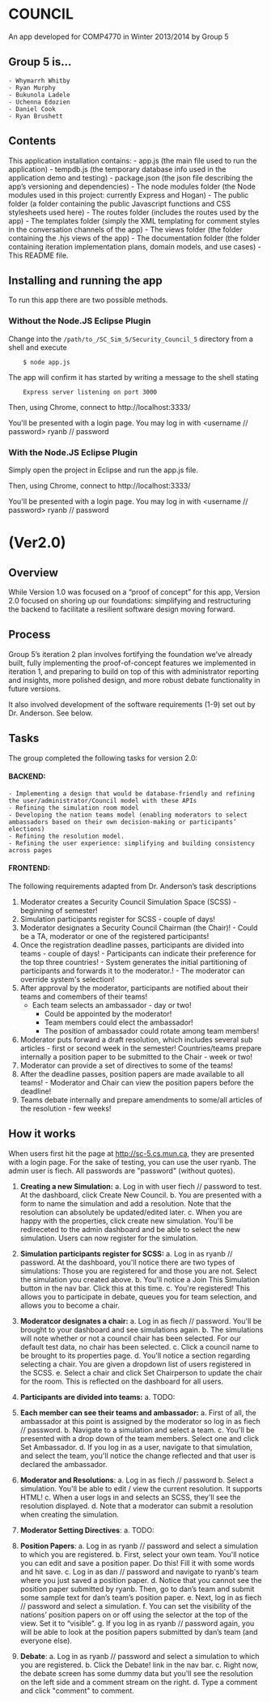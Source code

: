 # COUNCIL

An app developed for COMP4770 in Winter 2013/2014 by Group 5

## Group 5 is...
	- Whymarrh Whitby
	- Ryan Murphy
	- Bukunola Ladele
	- Uchenna Edozien
	- Daniel Cook
	- Ryan Brushett

## Contents

This application installation contains:
	- app.js (the main file used to run the application)
	- tempdb.js (the temporary database info used in the application demo and testing)
	- package.json (the json file describing the app’s versioning and dependencies)
	- The node modules folder (the Node modules used in this project: currently Express and Hogan)
	- The public folder (a folder containing the public Javascript functions and CSS stylesheets used here)
	- The routes folder (includes the routes used by the app)
	- The templates folder (simply the XML templating for comment styles in the conversation channels of the app)
	- The views folder (the folder containing the .hjs views of the app)
	- The documentation folder (the folder containing iteration implementation plans, domain models, and use cases)
	- This README file.

## Installing and running the app

To run this app there are two possible methods.

### Without the Node.JS Eclipse Plugin

Change into the `/path/to_/SC_Sim_5/Security_Council_5` directory from a shell and execute

        $ node app.js

The app will confirm it has started by writing a message to the shell stating

        Express server listening on port 3000

Then, using Chrome, connect to http://localhost:3333/

You'll be presented with a login page. You may log in with <username // password> ryanb // password

### With the Node.JS Eclipse Plugin

Simply open the project in Eclipse and run the app.js file.

Then, using Chrome, connect to http://localhost:3333/

You'll be presented with a login page. You may log in with <username // password> ryanb // password

# (Ver2.0)

## Overview

While Version 1.0 was focused on a “proof of concept” for this app, Version 2.0 focused on shoring up our foundations: simplifying and restructuring the backend to facilitate a resilient software design moving forward. 

## Process

Group 5’s iteration 2 plan involves fortifying the foundation we’ve already built, fully implementing the proof-of-concept features we implemented in iteration 1, and preparing to build on top of this with administrator reporting and insights, more polished design, and more robust debate functionality in future versions.

It also involved development of the software requirements (1-9) set out by Dr. Anderson. See below. 

## Tasks

The group completed the following tasks for version 2.0:

#### BACKEND:
	- Implementing a design that would be database-friendly and refining the user/administrator/Council model with these APIs
	- Refining the simulation room model
	- Developing the nation teams model (enabling moderators to select ambassadors based on their own decision-making or participants’ elections)
	- Refining the resolution model.
	- Refining the user experience: simplifying and building consistency across pages

#### FRONTEND:
The following requirements adapted from Dr. Anderson’s task descriptions

1. Moderator creates a Security Council Simulation Space (SCSS) - beginning of semester!
2. Simulation participants register for SCSS - couple of days!
3. Moderator designates a Security Council Chairman (the Chair)!
		- Could be a TA, moderator or one of the registered participants!
4. Once the registration deadline passes, participants are divided into teams - couple of days!
		- Participants can indicate their preference for the top three countries!
		- System generates the initial partitioning of participants and forwards it to the moderator.!
		- The moderator can override system's selection!
5. After approval by the moderator, participants are notified about their teams and comembers of their teams!
	- Each team selects an ambassador - day or two!
		- Could be appointed by the moderator!
		- Team members could elect the ambassador!
		- The position of ambassador could rotate among team members!
6. Moderator puts forward a draft resolution, which includes several sub articles - first or second week in the semester!
	Countries/teams prepare internally a position paper to be submitted to the Chair - week or two!
7. Moderator can provide a set of directives to some of the teams!
8. After the deadline passes, position papers are made available to all teams!
		- Moderator and Chair can view the position papers before the deadline!
9.  Teams debate internally and prepare amendments to some/all articles of the resolution - few weeks!

## How it works

When users first hit the page at http://sc-5.cs.mun.ca, they are presented with a login page. For the sake of testing, you can use the user ryanb. The admin user is fiech. All passwords are "password" (without quotes).

1. __Creating a new Simulation:__
    a. Log in with user fiech // password to test. At the dashboard, click Create New Council.
    b. You are presented with a form to name the simulation and add a resolution. Note that the resolution can absolutely be updated/edited later.
    c. When you are happy with the properties, click create new simulation. You'll be redireceted to the admin dashboard and be able to select the new simulation. Users can now register for the simulation.
    
2. __Simulation participants register for SCSS:__
    a. Log in as ryanb // password. At the dashboard, you'll notice there are two types of simulations: Those you are registered for and those you are not. Select the simulation you created above.
    b. You'll notice a Join This Simulation button in the nav bar. Click this at this time.
    c. You're registered! This allows you to participate in debate, queues you for team selection, and allows you to become a chair.

3. __Moderatcor designates a chair:__
    a. Log in as fiech // password. You'll be brought to your dashboard and see simulations again.
    b. The simulations will note whether or not a council chair has been selected. For our default test data, no chair has been selected.
    c. Click a council name to be brought to its properties page.
    d. You'll notice a section regarding selecting a chair. You are given a dropdown list of users registered in the SCSS.
    e. Select a chair and click Set Chairperson to update the chair for the room. This is reflected on the dashboard for all users.
    
4. __Participants are divided into teams:__
    a. TODO:

5. __Each member can see their teams and ambassador:__
    a. First of all, the ambassador at this point is assigned by the moderator so log in as fiech // password.
    b. Navigate to a simulation and select a team.
    c. You'll be presented with a drop down of the team members. Select one and click Set Ambassador.
    d. If you log in as a user, navigate to that simulation, and select the team, you'll notice the change reflected and that user is declared the ambassador.
    
6. __Moderator and Resolutions__:
    a. Log in as fiech // password
    b. Select a simulation. You'll be able to edit / view the current resolution. It supports HTML!
    c. When a user logs in and selects an SCSS, they'll see the resolution displayed.
    d. Note that a moderator can submit a resolution when creating the simulation.
    
7. __Moderator Setting Directives__:
    a. TODO:
    
8. __Position Papers__:
    a. Log in as ryanb // password and select a simulation to which you are registered.
    b. First, select your own team. You'll notice you can edit and save a position paper. Do this! Fill it with some words and hit save.
    c. Log in as dan // password and navigate to ryanb's team where you just saved a position paper.
    d. Notice that you cannot see the position paper submitted by ryanb. Then, go to dan’s team and submit some sample text for dan’s team’s position paper.
    e. Next, log in as fiech // password and select a simulation.
    f.  You can set the visibility of the nations’ position papers on or off using the selector at the top of the view. Set it to “visible”.
    g.  If you log in as ryanb // password again, you will be able to look at the position papers submitted by dan’s team (and everyone else).
    
9. __Debate__:
    a. Log in as ryanb // password and select a simulation to which you are registered.
    b. Click the Debate! link in the nav bar.
    c. Right now, the debate screen has some dummy data but you'll see the resolution on the left side and a comment stream on the right.
    d. Type a comment and click "comment" to comment.